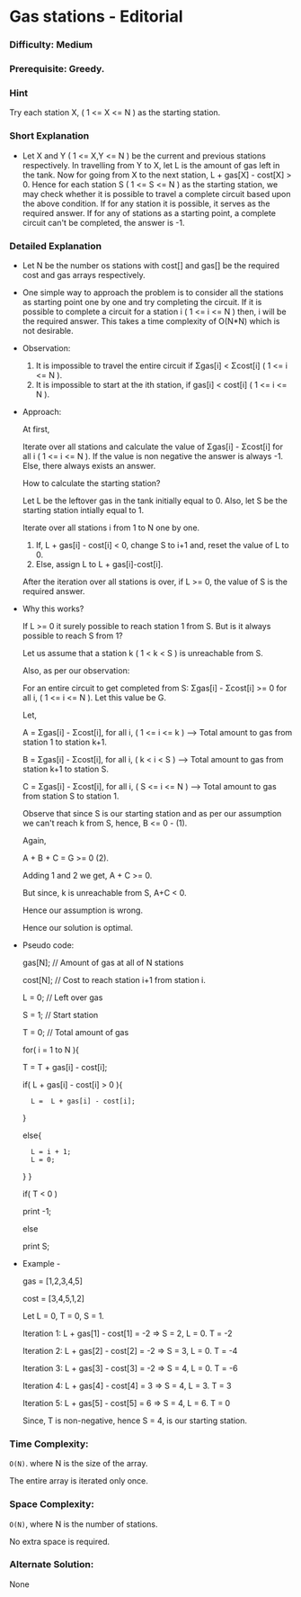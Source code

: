 # Gas stations - Editorial

### Difficulty:  Medium

### Prerequisite:  Greedy.

### Hint

Try each station X, ( 1 <= X <= N ) as the starting station.

### Short Explanation

* Let X and Y ( 1 <= X,Y <= N ) be the current and previous stations respectively. In travelling from Y to X, let L is the amount of gas left in the tank. Now for going from X to the next station, L + gas[X] - cost[X] > 0.
  Hence for each station S ( 1 <= S <= N ) as the starting station, we may check whether it is possible to travel a complete circuit based upon the above condition. If for any station it is possible, it serves as the required answer. 
  If for any of stations as a starting point, a complete circuit can't be completed, the answer is -1.
  
### Detailed Explanation

* Let N be the number os stations with cost[] and gas[] be the required cost and gas arrays respectively.

* One simple way to approach the problem is to consider all the stations as starting point one by one and try completing the circuit. If it is possible to complete a circuit for   a station i ( 1 <= i <= N ) then, i will be the required answer. This takes a time complexity of  O(N*N) which is not desirable.

* Observation:
  
  1. It is impossible to travel the entire circuit if Σgas[i] < Σcost[i] ( 1 <= i <= N ).
  2. It is impossible to start at the ith station, if gas[i] < cost[i] ( 1 <= i <= N ).

* Approach:
  
  At first,
  
  Iterate over all stations and calculate the value of Σgas[i] - Σcost[i] for all i ( 1 <= i <= N ). If the value is non negative the answer is always -1. Else, there always exists an answer.
 
  How to calculate the starting station?
  
  Let L be the leftover gas in the tank initially equal to 0. Also, let S be the starting station intially equal to 1.
  
  Iterate over all stations i from 1 to N one by one.

  1. If, L + gas[i] - cost[i] < 0, change S to i+1 and, reset the value of L to 0.
  2. Else, assign L to L + gas[i]-cost[i]. 

  After the iteration over all stations is over, if L >= 0, the value of S is the required answer.

* Why this works?

  If L >= 0 it surely possible to reach station 1 from S. But is it always possible to reach S from 1?

  Let us assume that a station k ( 1 < k < S ) is unreachable from S.
  
  Also, as per our observation:
  
  For an entire circuit to get completed from S: Σgas[i] - Σcost[i] >= 0 for all i, ( 1 <= i <= N ). Let this value be G.
  
  Let,
  
  A = Σgas[i] - Σcost[i], for all i, ( 1 <= i <= k ) --> Total amount to gas from station 1 to station k+1.
  
  B = Σgas[i] - Σcost[i], for all i, ( k < i < S ) --> Total amount to gas from station k+1 to station S.
  
  C = Σgas[i] - Σcost[i], for all i, ( S <= i <= N ) --> Total amount to gas from station S to station 1.
  
  Observe that since S is our starting station and as per our assumption we can't reach k from S, hence, B <= 0 - (1).
  
  Again,
  
  A + B + C = G >= 0 (2).

  Adding 1 and 2 we get, A + C >= 0.
  
  But since, k is unreachable from S, A+C < 0.
  
  Hence our assumption is wrong.

  Hence our solution is optimal.
  
* Pseudo code:
  
  gas[N]; // Amount of gas at all of N stations
  
  cost[N]; // Cost to reach station i+1 from station i.

  L = 0; // Left over gas
  
  S = 1; // Start station
  
  T = 0; // Total amount of gas
  
  for( i = 1 to N ){
    
     T = T + gas[i] - cost[i];

     if( L + gas[i] - cost[i] > 0 ){
     
        L =  L + gas[i] - cost[i];
     }

     else{
     
        L = i + 1;
        L = 0;
     }
  }
  
  if( T < 0 )
  
    print -1;
    
  else
  
    print S;
       

* Example -
 
  gas = [1,2,3,4,5]
  
  cost = [3,4,5,1,2]
  
  Let L = 0, T = 0, S = 1.

  Iteration 1: L + gas[1] - cost[1] = -2 => S = 2, L = 0. T = -2

  Iteration 2: L + gas[2] - cost[2] = -2 => S = 3, L = 0. T = -4

  Iteration 3: L + gas[3] - cost[3] = -2 => S = 4, L = 0. T = -6

  Iteration 4: L + gas[4] - cost[4] = 3 => S = 4, L = 3. T = 3

  Iteration 5: L + gas[5] - cost[5] = 6 => S = 4, L = 6. T = 0

  Since, T is non-negative, hence S = 4, is our starting station.

### Time Complexity:

`O(N)`. where N is the size of the array.

The entire array is iterated only once.

### Space Complexity:

`O(N)`, where N is the number of stations.

No extra space is required.

### Alternate Solution:

None
